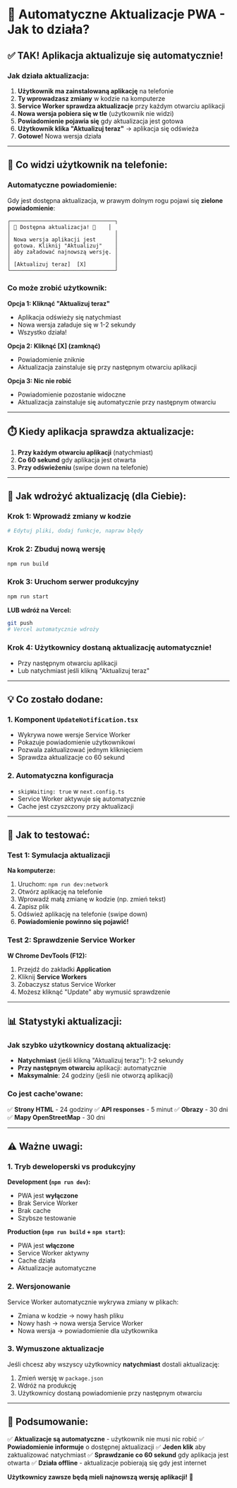 # 🔄 Automatyczne Aktualizacje PWA - Jak to działa?

## ✅ TAK! Aplikacja aktualizuje się automatycznie!

### Jak działa aktualizacja:

1. **Użytkownik ma zainstalowaną aplikację** na telefonie
2. **Ty wprowadzasz zmiany** w kodzie na komputerze
3. **Service Worker sprawdza aktualizacje** przy każdym otwarciu aplikacji
4. **Nowa wersja pobiera się w tle** (użytkownik nie widzi)
5. **Powiadomienie pojawia się** gdy aktualizacja jest gotowa
6. **Użytkownik klika "Aktualizuj teraz"** → aplikacja się odświeża
7. **Gotowe!** Nowa wersja działa

---

## 📱 Co widzi użytkownik na telefonie:

### Automatyczne powiadomienie:
Gdy jest dostępna aktualizacja, w prawym dolnym rogu pojawi się **zielone powiadomienie**:

```
┌─────────────────────────────────┐
│ 🔄 Dostępna aktualizacja! 🎉    │
│                                 │
│ Nowa wersja aplikacji jest      │
│ gotowa. Kliknij "Aktualizuj"    │
│ aby załadować najnowszą wersję. │
│                                 │
│ [Aktualizuj teraz]  [X]         │
└─────────────────────────────────┘
```

### Co może zrobić użytkownik:

**Opcja 1: Kliknąć "Aktualizuj teraz"**
- Aplikacja odświeży się natychmiast
- Nowa wersja załaduje się w 1-2 sekundy
- Wszystko działa!

**Opcja 2: Kliknąć [X] (zamknąć)**
- Powiadomienie zniknie
- Aktualizacja zainstaluje się przy następnym otwarciu aplikacji

**Opcja 3: Nic nie robić**
- Powiadomienie pozostanie widoczne
- Aktualizacja zainstaluje się automatycznie przy następnym otwarciu

---

## ⏱️ Kiedy aplikacja sprawdza aktualizacje:

1. **Przy każdym otwarciu aplikacji** (natychmiast)
2. **Co 60 sekund** gdy aplikacja jest otwarta
3. **Przy odświeżeniu** (swipe down na telefonie)

---

## 🚀 Jak wdrożyć aktualizację (dla Ciebie):

### Krok 1: Wprowadź zmiany w kodzie
```bash
# Edytuj pliki, dodaj funkcje, napraw błędy
```

### Krok 2: Zbuduj nową wersję
```bash
npm run build
```

### Krok 3: Uruchom serwer produkcyjny
```bash
npm run start
```

**LUB wdróż na Vercel:**
```bash
git push
# Vercel automatycznie wdroży
```

### Krok 4: Użytkownicy dostaną aktualizację automatycznie!
- Przy następnym otwarciu aplikacji
- Lub natychmiast jeśli klikną "Aktualizuj teraz"

---

## 💡 Co zostało dodane:

### 1. Komponent `UpdateNotification.tsx`
- Wykrywa nowe wersje Service Worker
- Pokazuje powiadomienie użytkownikowi
- Pozwala zaktualizować jednym kliknięciem
- Sprawdza aktualizacje co 60 sekund

### 2. Automatyczna konfiguracja
- `skipWaiting: true` w `next.config.ts`
- Service Worker aktywuje się automatycznie
- Cache jest czyszczony przy aktualizacji

---

## 🔧 Jak to testować:

### Test 1: Symulacja aktualizacji

**Na komputerze:**
1. Uruchom: `npm run dev:network`
2. Otwórz aplikację na telefonie
3. Wprowadź małą zmianę w kodzie (np. zmień tekst)
4. Zapisz plik
5. Odśwież aplikację na telefonie (swipe down)
6. **Powiadomienie powinno się pojawić!**

### Test 2: Sprawdzenie Service Worker

**W Chrome DevTools (F12):**
1. Przejdź do zakładki **Application**
2. Kliknij **Service Workers**
3. Zobaczysz status Service Worker
4. Możesz kliknąć "Update" aby wymusić sprawdzenie

---

## 📊 Statystyki aktualizacji:

### Jak szybko użytkownicy dostaną aktualizację:

- **Natychmiast** (jeśli klikną "Aktualizuj teraz"): 1-2 sekundy
- **Przy następnym otwarciu** aplikacji: automatycznie
- **Maksymalnie**: 24 godziny (jeśli nie otworzą aplikacji)

### Co jest cache'owane:

✅ **Strony HTML** - 24 godziny
✅ **API responses** - 5 minut
✅ **Obrazy** - 30 dni
✅ **Mapy OpenStreetMap** - 30 dni

---

## ⚠️ Ważne uwagi:

### 1. Tryb deweloperski vs produkcyjny

**Development (`npm run dev`):**
- PWA jest **wyłączone**
- Brak Service Worker
- Brak cache
- Szybsze testowanie

**Production (`npm run build` + `npm start`):**
- PWA jest **włączone**
- Service Worker aktywny
- Cache działa
- Aktualizacje automatyczne

### 2. Wersjonowanie

Service Worker automatycznie wykrywa zmiany w plikach:
- Zmiana w kodzie → nowy hash pliku
- Nowy hash → nowa wersja Service Worker
- Nowa wersja → powiadomienie dla użytkownika

### 3. Wymuszone aktualizacje

Jeśli chcesz aby wszyscy użytkownicy **natychmiast** dostali aktualizację:
1. Zmień wersję w `package.json`
2. Wdróż na produkcję
3. Użytkownicy dostaną powiadomienie przy następnym otwarciu

---

## 🎯 Podsumowanie:

✅ **Aktualizacje są automatyczne** - użytkownik nie musi nic robić
✅ **Powiadomienie informuje** o dostępnej aktualizacji
✅ **Jeden klik** aby zaktualizować natychmiast
✅ **Sprawdzanie co 60 sekund** gdy aplikacja jest otwarta
✅ **Działa offline** - aktualizacje pobierają się gdy jest internet

**Użytkownicy zawsze będą mieli najnowszą wersję aplikacji!** 🎉
